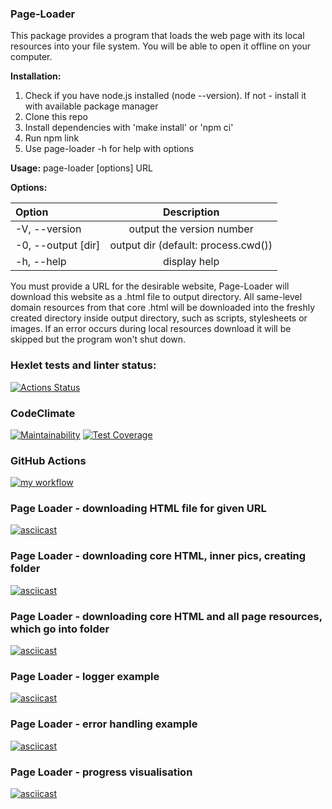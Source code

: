 ### Page-Loader
This package provides a program that loads the web page with its local resources into your file system.
You will be able to open it offline on your computer.

**Installation:**
1. Check if you have node.js installed (node --version). If not - install it with available package manager
2. Clone this repo
3. Install dependencies with 'make install' or 'npm ci'
4. Run npm link
5. Use page-loader -h for help with options

**Usage:** page-loader [options] URL 

**Options:**

| Option |Description  |
| :---        |    :----:   |
| -V, --version     | output the version number       |
| -0, --output [dir]   | output dir (default: process.cwd())        |
| -h, --help   | display help        |

You must provide a URL for the desirable website, Page-Loader will download this website as a .html file to output
directory. All same-level domain resources from that core .html will be downloaded into the freshly created directory
inside output directory, such as scripts, stylesheets or images. If an error occurs during local resources download 
it will be skipped but the program won't shut down.

### Hexlet tests and linter status:
[![Actions Status](https://github.com/nidges/backend-project-lvl3/workflows/hexlet-check/badge.svg)](https://github.com/nidges/backend-project-lvl3/actions)

### CodeClimate
[![Maintainability](https://api.codeclimate.com/v1/badges/233dd82edbb1a665cd06/maintainability)](https://codeclimate.com/github/nidges/backend-project-lvl3/maintainability)
[![Test Coverage](https://api.codeclimate.com/v1/badges/233dd82edbb1a665cd06/test_coverage)](https://codeclimate.com/github/nidges/backend-project-lvl3/test_coverage)

### GitHub Actions
[![my workflow](https://github.com/nidges/backend-project-lvl3/actions/workflows/my-workflow.yml/badge.svg?event=push)](https://github.com/nidges/backend-project-lvl3/actions/workflows/my-workflow.yml)

### Page Loader - downloading HTML file for given URL
[![asciicast](https://asciinema.org/a/SA6aoZtr2AruNBvLGm2QaJcvl.svg)](https://asciinema.org/a/SA6aoZtr2AruNBvLGm2QaJcvl)

### Page Loader - downloading core HTML, inner pics, creating folder
[![asciicast](https://asciinema.org/a/0bCA2f0OdqSS0gajM4XlzD1qX.svg)](https://asciinema.org/a/0bCA2f0OdqSS0gajM4XlzD1qX)

### Page Loader - downloading core HTML and all page resources, which go into folder
[![asciicast](https://asciinema.org/a/ADLgDf4UTKjjcJ7eZfEvBrgJw.svg)](https://asciinema.org/a/ADLgDf4UTKjjcJ7eZfEvBrgJw)

### Page Loader - logger example
[![asciicast](https://asciinema.org/a/fKK6l7AVwDC4SaeGWqXWhLULs.svg)](https://asciinema.org/a/fKK6l7AVwDC4SaeGWqXWhLULs)

### Page Loader - error handling example
[![asciicast](https://asciinema.org/a/oNBFtXlCMdYDTO5GKeL8GlZTw.svg)](https://asciinema.org/a/oNBFtXlCMdYDTO5GKeL8GlZTw)

### Page Loader - progress visualisation
[![asciicast](https://asciinema.org/a/PKnwJCOWt35VqOZKZ8pLDZEsU.svg)](https://asciinema.org/a/PKnwJCOWt35VqOZKZ8pLDZEsU)
